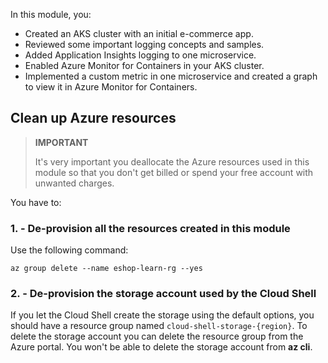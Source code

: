 In this module, you:

- Created an AKS cluster with an initial e-commerce app.
- Reviewed some important logging concepts and samples.
- Added Application Insights logging to one microservice.
- Enabled Azure Monitor for Containers in your AKS cluster.
- Implemented a custom metric in one microservice and created a graph to view it in Azure Monitor for Containers.

## Clean up Azure resources

> **IMPORTANT**
>
> It's very important you deallocate the Azure resources used in this module so that you don't get billed or spend your free account with unwanted charges.

You have to:

### 1. - De-provision all the resources created in this module

Use the following command:

```azurecli
az group delete --name eshop-learn-rg --yes
```

### 2. - De-provision the storage account used by the Cloud Shell

If you let the Cloud Shell create the storage using the default options, you should have a resource group named `cloud-shell-storage-{region}`. To delete the storage account you can delete the resource group from the Azure portal. You won't be able to delete the storage account from **az cli**.
